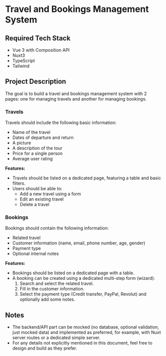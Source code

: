 # Travel and Bookings Management System

## Required Tech Stack

- Vue 3 with Composition API
- Nuxt3
- TypeScript
- Tailwind

## Project Description

The goal is to build a travel and bookings management system with 2 pages: one for managing travels and another for managing bookings.

### Travels

Travels should include the following basic information:

- Name of the travel
- Dates of departure and return
- A picture
- A description of the tour
- Price for a single person
- Average user rating

**Features:**

- Travels should be listed on a dedicated page, featuring a table and basic filters.
- Users should be able to:
    - Add a new travel using a form
    - Edit an existing travel
    - Delete a travel

### Bookings

Bookings should contain the following information:

- Related travel
- Customer information (name, email, phone number, age, gender)
- Payment type
- Optional internal notes

**Features:**

- Bookings should be listed on a dedicated page with a table.
- A booking can be created using a dedicated multi-step form (wizard):
    1. Search and select the related travel.
    2. Fill in the customer information.
    3. Select the payment type (Credit transfer, PayPal, Revolut) and optionally add some notes.

## Notes

- The backend/API part can be mocked (no database, optional validation, just mocked data) and implemented as preferred, for example, with Nuxt server routes or a dedicated simple server.
- For any details not explicitly mentioned in this document, feel free to design and build as they prefer.